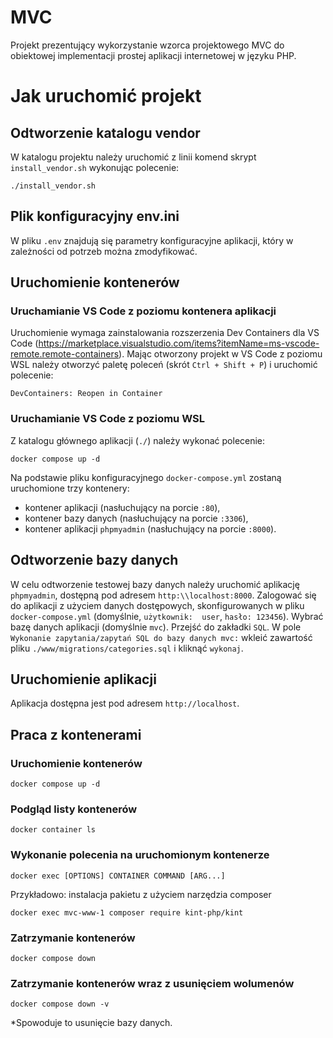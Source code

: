 # MVC

Projekt prezentujący wykorzystanie wzorca projektowego MVC do obiektowej implementacji prostej aplikacji internetowej w języku PHP.

# Jak uruchomić projekt

## Odtworzenie katalogu vendor
W katalogu projektu należy uruchomić z linii komend skrypt `install_vendor.sh` wykonując polecenie:

    ./install_vendor.sh

## Plik konfiguracyjny env.ini
W pliku `.env` znajdują się parametry konfiguracyjne aplikacji, który w zależności od potrzeb można zmodyfikować.

## Uruchomienie kontenerów

### Uruchamianie VS Code z poziomu kontenera aplikacji
Uruchomienie wymaga zainstalowania rozszerzenia Dev Containers dla VS Code (https://marketplace.visualstudio.com/items?itemName=ms-vscode-remote.remote-containers). Mając otworzony projekt w VS Code z poziomu WSL należy otworzyć paletę poleceń (skrót `Ctrl + Shift + P`) i uruchomić polecenie:

    DevContainers: Reopen in Container

### Uruchamianie VS Code z poziomu WSL
Z katalogu głównego aplikacji (`./`) należy wykonać polecenie:

    docker compose up -d        

Na podstawie pliku konfiguracyjnego `docker-compose.yml` zostaną uruchomione trzy kontenery:

- kontener aplikacji (nasłuchujący na porcie `:80`),
- kontener bazy danych (nasłuchujący na porcie `:3306`),
- kontener aplikacji `phpmyadmin` (nasłuchujący na porcie `:8000`).

## Odtworzenie bazy danych
W celu odtworzenie testowej bazy danych należy uruchomić aplikację `phpmyadmin`, dostępną pod adresem `http:\\localhost:8000`. Zalogować się do aplikacji z użyciem danych dostępowych, skonfigurowanych w pliku `docker-compose.yml` (domyślnie, `użytkownik:  user`, `hasło: 123456`). Wybrać bazę danych aplikacji (domyślnie `mvc`). Przejść do zakładki `SQL`. W pole `Wykonanie zapytania/zapytań SQL do bazy danych mvc:` wkleić zawartość pliku `./www/migrations/categories.sql` i kliknąć `wykonaj`.

## Uruchomienie aplikacji
Aplikacja dostępna jest pod adresem `http://localhost`.

## Praca z kontenerami

### Uruchomienie kontenerów
    docker compose up -d

### Podgląd listy kontenerów

    docker container ls

### Wykonanie polecenia na uruchomionym  kontenerze
    docker exec [OPTIONS] CONTAINER COMMAND [ARG...]

 Przykładowo: instalacja pakietu z użyciem narzędzia composer 

    docker exec mvc-www-1 composer require kint-php/kint

### Zatrzymanie kontenerów
    docker compose down

### Zatrzymanie kontenerów wraz z usunięciem wolumenów
    docker compose down -v

*Spowoduje to usunięcie bazy danych.